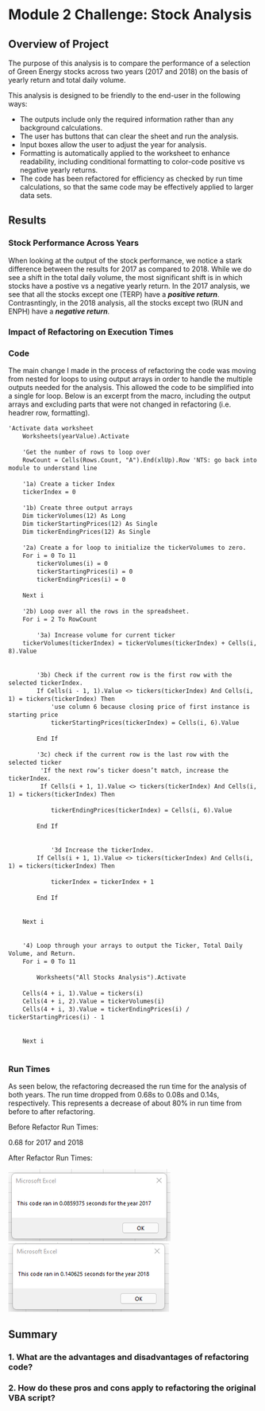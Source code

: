 # Module 2 Challenge: Stock Analysis 

## Overview of Project
The purpose of this analysis is to compare the performance of a selection of Green Energy stocks across two years (2017 and 2018) on the basis of yearly return and total daily volume. 

This analysis is designed to be friendly to the end-user in the following ways: 
* The outputs include only the required information rather than any background calculations.
* The user has buttons that can clear the sheet and run the analysis.
* Input boxes allow the user to adjust the year for analysis. 
* Formatting is automatically applied to the worksheet to enhance readability, including conditional formatting to color-code positive vs negative yearly returns.
* The code has been refactored for efficiency as checked by run time calculations, so that the same code may be effectively applied to larger data sets. 


## Results
### Stock Performance Across Years
When looking at the output of the stock performance, we notice a stark difference between the results for 2017 as compared to 2018. While we do see a shift in the total daily volume, the most significant shift is in which stocks have a postive vs a negative yearly return. In the 2017 analysis, we see that all the stocks except one (TERP) have a ***positive return***. Contrasntingly, in the 2018 analysis, all the stocks except two (RUN and ENPH) have a ***negative return***. 

### Impact of Refactoring on Execution Times
### Code 
The main change I made in the process of refactoring the code was moving from nested for loops to using output arrays in order to handle the multiple outputs needed for the analysis. This allowed the code to be simplified into a single for loop.  Below is an excerpt from the macro, including the output arrays and excluding parts that were not changed in refactoring (i.e. headrer row, formatting).


```
'Activate data worksheet
    Worksheets(yearValue).Activate
    
    'Get the number of rows to loop over
    RowCount = Cells(Rows.Count, "A").End(xlUp).Row 'NTS: go back into module to understand line
    
    '1a) Create a ticker Index
    tickerIndex = 0

    '1b) Create three output arrays
    Dim tickerVolumes(12) As Long
    Dim tickerStartingPrices(12) As Single
    Dim tickerEndingPrices(12) As Single
    
    '2a) Create a for loop to initialize the tickerVolumes to zero.
    For i = 0 To 11
        tickerVolumes(i) = 0
        tickerStartingPrices(i) = 0
        tickerEndingPrices(i) = 0
    
    Next i
        
    '2b) Loop over all the rows in the spreadsheet.
    For i = 2 To RowCount
    
        '3a) Increase volume for current ticker
    tickerVolumes(tickerIndex) = tickerVolumes(tickerIndex) + Cells(i, 8).Value
        
        
        '3b) Check if the current row is the first row with the selected tickerIndex.
        If Cells(i - 1, 1).Value <> tickers(tickerIndex) And Cells(i, 1) = tickers(tickerIndex) Then
            'use column 6 because closing price of first instance is starting price
            tickerStartingPrices(tickerIndex) = Cells(i, 6).Value
            
        End If
        
        '3c) check if the current row is the last row with the selected ticker
         'If the next row’s ticker doesn’t match, increase the tickerIndex.
         If Cells(i + 1, 1).Value <> tickers(tickerIndex) And Cells(i, 1) = tickers(tickerIndex) Then
         
            tickerEndingPrices(tickerIndex) = Cells(i, 6).Value
            
        End If
        
        
            '3d Increase the tickerIndex.
        If Cells(i + 1, 1).Value <> tickers(tickerIndex) And Cells(i, 1) = tickers(tickerIndex) Then
            
            tickerIndex = tickerIndex + 1
            
        End If
    
    
    Next i
    
    
    '4) Loop through your arrays to output the Ticker, Total Daily Volume, and Return.
    For i = 0 To 11
        
        Worksheets("All Stocks Analysis").Activate
    
    Cells(4 + i, 1).Value = tickers(i)
    Cells(4 + i, 2).Value = tickerVolumes(i)
    Cells(4 + i, 3).Value = tickerEndingPrices(i) / tickerStartingPrices(i) - 1
   
        
    Next i
    
```


### Run Times 
As seen below, the refactoring decreased the run time for the analysis of both years. The run time dropped from 0.68s to 0.08s and 0.14s, respectively. This represents a decrease of about 80% in run time from before to after refactoring. 

Before Refactor Run Times:

0.68 for 2017 and 2018

After Refactor Run Times:

![2017 Run Time](Resources/VBA_Challenge_2017.png.png)
![2018 Run Time](Resources/VBA_Challenge_2018.png.png)

## Summary

### 1. What are the advantages and disadvantages of refactoring code?

### 2. How do these pros and cons apply to refactoring the original VBA script?
